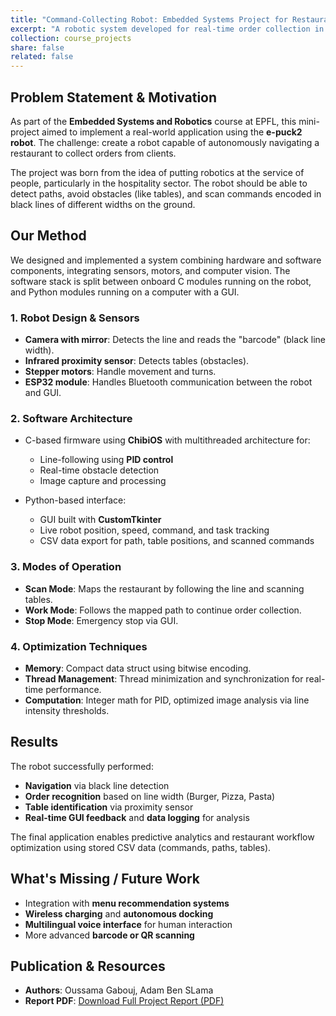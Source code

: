 ```yaml
---
title: "Command-Collecting Robot: Embedded Systems Project for Restaurant Automation"
excerpt: "A robotic system developed for real-time order collection in a restaurant environment, combining line-following, object detection, and GUI-based control. The robot uses image processing, multithreading, and Bluetooth communication to collect orders from tables and transmit them for analysis and optimization."
collection: course_projects
share: false
related: false
---
```


## Problem Statement & Motivation

As part of the **Embedded Systems and Robotics** course at EPFL, this mini-project aimed to implement a real-world application using the **e-puck2 robot**. The challenge: create a robot capable of autonomously navigating a restaurant to collect orders from clients.

The project was born from the idea of putting robotics at the service of people, particularly in the hospitality sector. The robot should be able to detect paths, avoid obstacles (like tables), and scan commands encoded in black lines of different widths on the ground.

## Our Method

We designed and implemented a system combining hardware and software components, integrating sensors, motors, and computer vision. The software stack is split between onboard C modules running on the robot, and Python modules running on a computer with a GUI.

### 1. Robot Design & Sensors

- **Camera with mirror**: Detects the line and reads the "barcode" (black line width).
- **Infrared proximity sensor**: Detects tables (obstacles).
- **Stepper motors**: Handle movement and turns.
- **ESP32 module**: Handles Bluetooth communication between the robot and GUI.

### 2. Software Architecture

- C-based firmware using **ChibiOS** with multithreaded architecture for:
  - Line-following using **PID control**
  - Real-time obstacle detection
  - Image capture and processing

- Python-based interface:
  - GUI built with **CustomTkinter**
  - Live robot position, speed, command, and task tracking
  - CSV data export for path, table positions, and scanned commands

### 3. Modes of Operation

- **Scan Mode**: Maps the restaurant by following the line and scanning tables.
- **Work Mode**: Follows the mapped path to continue order collection.
- **Stop Mode**: Emergency stop via GUI.

### 4. Optimization Techniques

- **Memory**: Compact data struct using bitwise encoding.
- **Thread Management**: Thread minimization and synchronization for real-time performance.
- **Computation**: Integer math for PID, optimized image analysis via line intensity thresholds.

## Results

The robot successfully performed:

- **Navigation** via black line detection
- **Order recognition** based on line width (Burger, Pizza, Pasta)
- **Table identification** via proximity sensor
- **Real-time GUI feedback** and **data logging** for analysis

The final application enables predictive analytics and restaurant workflow optimization using stored CSV data (commands, paths, tables).

## What's Missing / Future Work

- Integration with **menu recommendation systems**
- **Wireless charging** and **autonomous docking**
- **Multilingual voice interface** for human interaction
- More advanced **barcode or QR scanning**


## Publication & Resources
- **Authors**: Oussama Gabouj, Adam Ben SLama
- **Report PDF**: [Download Full Project Report (PDF)](https://Ousso11.github.io/files/RobotiqueProject.pdf)
